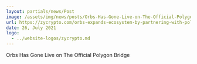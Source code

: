 ```yaml
---
layout: partials/news/Post
image: /assets/img/news/posts/Orbs-Has-Gone-Live-on-The-Official-Polygon-Bridge-zycrypto.jpeg
url: https://zycrypto.com/orbs-expands-ecosystem-by-partnering-with-polygon/
date: 26, July 2021
logo: 
  - ../website-logos/zycrypto.md
---
```


Orbs Has Gone Live on The Official Polygon Bridge